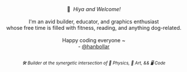 <div align="center">
  👋 &nbsp;<i>Hiya and Welcome!</i>
  <br/><br/>
  I'm an avid builder, educator, and graphics enthusiast
  <br/>
  whose free time is filled with fitness, reading, and anything dog-related.
  <br/>
  <br/>
  Happy coding everyone ~
  <br/>
  - <a href="https://hanbollar.dev">@hanbollar</a>
  <h2></h2>
  <sub><i>🛠️ Builder at the synergetic intersection of 🌱 Physics, 🎨 Art, && 🖥️ Code</i></sub>
</div>
